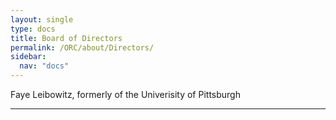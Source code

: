 ```yaml
---
layout: single
type: docs
title: Board of Directors
permalink: /ORC/about/Directors/
sidebar:
  nav: "docs"
---
```


Faye Leibowitz, formerly of the Univerisity of Pittsburgh

---
